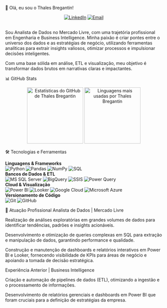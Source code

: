 👋 Olá, eu sou o Thales Bregantin!
<div align="center">
<a href="https://www.linkedin.com/in/thales-bregantin/" target="_blank"><img src="https://img.shields.io/badge/LinkedIn-0077B5?style=for-the-badge&logo=linkedin&logoColor=white" alt="LinkedIn"></a>
<a href="mailto:thales.bregantin@mercadolivre.com"><img src="https://img.shields.io/badge/Email-D14836?style=for-the-badge&logo=gmail&logoColor=white" alt="Email"></a>
</div>

<br>

Sou Analista de Dados no Mercado Livre, com uma trajetória profissional em Engenharia e Business Intelligence. Minha paixão é criar pontes entre o universo dos dados e as estratégias de negócio, utilizando ferramentas analíticas para extrair insights valiosos, otimizar processos e impulsionar decisões inteligentes.

Com uma base sólida em análise, ETL e visualização, meu objetivo é transformar dados brutos em narrativas claras e impactantes.

📊 GitHub Stats
<div align="center">
<img height="180em" src="https://github-readme-stats.vercel.app/api?username=ThalesBreg&show_icons=true&theme=tokyonight&include_all_commits=true&count_private=true" alt="Estatísticas do GitHub de Thales Bregantin"/>
<img height="180em" src="https://github-readme-stats.vercel.app/api/top-langs/?username=ThalesBreg&layout=compact&langs_count=7&theme=tokyonight" alt="Linguagens mais usadas por Thales Bregantin"/>
</div>

🛠️ Tecnologias e Ferramentas
<div align="left">
<strong>Linguagens & Frameworks</strong><br>
<img src="https://img.shields.io/badge/Python-3776AB?style=for-the-badge&logo=python&logoColor=white" alt="Python">
<img src="https://img.shields.io/badge/Pandas-150458?style=for-the-badge&logo=pandas&logoColor=white" alt="Pandas">
<img src="https://img.shields.io/badge/NumPy-013243?style=for-the-badge&logo=numpy&logoColor=white" alt="NumPy">
<img src="https://img.shields.io/badge/SQL-4479A1?style=for-the-badge&logo=mysql&logoColor=white" alt="SQL">
</div>
<div align="left">
<strong>Bancos de Dados & ETL</strong><br>
<img src="https://img.shields.io/badge/Microsoft_SQL_Server-CC2927?style=for-the-badge&logo=microsoft-sql-server&logoColor=white" alt="MS SQL Server">
<img src="https://img.shields.io/badge/BigQuery-4285F4?style=for-the-badge&logo=google-cloud&logoColor=white" alt="BigQuery">
<img src="https://img.shields.io/badge/SSIS-0078D4?style=for-the-badge&logo=microsoft&logoColor=white" alt="SSIS">
<img src="https://img.shields.io/badge/Power_Query-217346?style=for-the-badge&logo=microsoft-excel&logoColor=white" alt="Power Query">
</div>
<div align="left">
<strong>Cloud & Visualização</strong><br>
<img src="https://img.shields.io/badge/PowerBI-F2C811?style=for-the-badge&logo=power-bi&logoColor=black" alt="Power BI">
<img src="https://img.shields.io/badge/Looker-4285F4?style=for-the-badge&logo=looker&logoColor=white" alt="Looker">
<img src="https://img.shields.io/badge/Google_Cloud-4285F4?style=for-the-badge&logo=google-cloud&logoColor=white" alt="Google Cloud">
<img src="https://img.shields.io/badge/Microsoft_Azure-0078D4?style=for-the-badge&logo=microsoft-azure&logoColor=white" alt="Microsoft Azure">
</div>
<div align="left">
<strong>Versionamento de Código</strong><br>
<img src="https://img.shields.io/badge/GIT-E44C30?style=for-the-badge&logo=git&logoColor=white" alt="Git">
<img src="https://img.shields.io/badge/GitHub-181717?style=for-the-badge&logo=github&logoColor=white" alt="GitHub">
</div>

🚀 Atuação Profissional
Analista de Dados | Mercado Livre

Realização de análises exploratórias em grandes volumes de dados para identificar tendências, padrões e insights acionáveis.

Desenvolvimento e otimização de queries complexas em SQL para extração e manipulação de dados, garantindo performance e qualidade.

Construção e manutenção de dashboards e relatórios interativos em Power BI e Looker, fornecendo visibilidade de KPIs para áreas de negócio e apoiando a tomada de decisão estratégica.

Experiência Anterior | Business Intelligence

Criação e automação de pipelines de dados (ETL), otimizando a ingestão e o processamento de informações.

Desenvolvimento de relatórios gerenciais e dashboards em Power BI que foram cruciais para a definição de estratégias da empresa.
